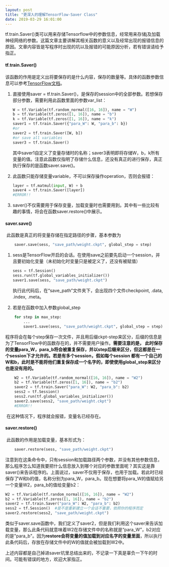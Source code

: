 ```yaml
---
layout: post
title: "更深入的理解TensorFlow-Saver Class"
date: 2019-03-29 16:01:00
---
```




​	tf.train.Saver()类可以用来存储Tensorflow中的参数信息，经常用来存储j及加载神经网络的参数。这篇文章主要讲解其相关函数的意义以及经常出现的报错信息的原因。文章内容皆是写程序时出现的坑以及报错的可能原因分析，若有错误请给予指正。

#### tf.train.Saver()

​	该函数的作用是定义出将要保存的是什么内容，保存的数量等。具体的函数参数信息可以参考[TensorFlow文档](https://www.tensorflow.org/api_docs/python/tf/train/Saver)。

1. 直接使用saver = tf.train.Saver()，是保存的session中的全部参数。若想保存部分参数，需要利用此函数里面的参数var_list：

   ```python
   W = tf.Variable(tf.random_normal([16, 16]), name = "W")
   b = tf.Variable(tf.zeros([1, 16]), name = "b")
   k = tf.Variable(tf.zeros([1, 16]), name = "k")
   saver1 = tf.train.Saver({"para_W": W, "para_b": b})
   #or
   saver2 = tf.train.Saver([W, b])
   #or save all variables
   saver3 = tf.train.Saver()
   ```

   其中saver1自定义了变量存储时的名称；saver3表明即将存储W，b，k所有变量的值。注意此函数仅指明了存储什么信息，还没有真正的进行保存，真正执行保存的是函数saver.save()。

2. 此函数只能存储变量variable，不可以保存操作operation，否则会报错：

   ```python
   layer = tf.matmul(input, W) + b
   saver4 = tf.train.Saver([layer])
   #ERROR!!
   ```

3. saver()不仅需要用于保存变量，加载变量时也需要用到。其中有一些比较有趣的事情，将会在函数saver.restore()中展示。

#### saver.save()

​	此函数是真正的将变量存储在指定路径的步骤，基本参数为

```python
	saver.save(sess, "save_path/weight.ckpt", global_step = step)
```

1. sess是TensorFlow开启的会话。在使用save之前要先启动一个session，并且要初始化变量（未初始化时变量只是被定义了，还没有被赋值）

   ```python
   sess = tf.Session()
   sess.run(tf.global_variables_initializer())
   saver1.save(sess, "save_path/weight.ckpt")
   ```

   执行此代码后，在“save_path”文件夹下，会出现四个文件checkpoint, .data, .index, .meta。

2. 若是在函数中加入参数global_step

```python
    for step in max_step:
        ...
        saver1.save(sess, "save_path/weight.ckpt", global_step = step)
```

​	程序将会在每个step保存一次文件，并且用后缀ckpt-step来区分，后缀的信息是为了TensorFlow中的函数存在的，并不需要用户操作。**需要注意的是，	此时保存的变量para_W，para_b将会被重复保存，并以step后缀来区分，但这都是在一个session下才允许的。若是有多个session，假如每个session	都有一个自己的W和b，此时是不能将他们重复保存成一个名字的，即使使用global_step来区分也是没有用的。**

```python
    W2 = tf.Variable(tf.random_normal([16, 16]), name = "W2")
    b2 = tf.Variable(tf.zeros([1, 16]), name = "b2")
    saver2 = tf.train.Saver("para_W": W2, "para_b": b2)
    sess2 = tf.Session()
    sess2.run(tf.global_variables_initializer())
    saver2.save(sess2, "save_path/weight.ckpt")
    #ERROR!!
```

​	在这种情况下，程序就会报错，变量名已经存在。

#### saver.restore()

​	此函数的作用是加载变量，基本形式为：

```python
	saver.restore(sess, "save_path/weight.ckpt")
```

注意到在这条命令中，只有session和加载路径两个参数，并没有其他参数信息，那么程序怎么知道我要把什么信息放入到哪个对应的参数里面呢？其实这是靠saver()来告诉程序的。上面说过，saver不仅用于保存，也用于加载。若此时已经保存了W和b的值，名称分别为para_W，para_b。现在想要将para_W的值赋给另一个变量W2，para_b的值给变量b2：

```python
W2 = tf.Variable(tf.random_normal([16, 16]), name = "W2")
b2 = tf.Variable(tf.zeros([1, 16]), name = "b2")
saver2 = tf.train.Saver("para_W": W2, "para_b": b2)
sess2 = tf.Session()  #是不是重新建立一个会话不重要，依照你的程序而定
saver2.restore(sess2, "save_path/weight.ckpt")
```

类似于saver.save函数中，我们定义了saver2，但是我们利用这个saver来告诉加载变量，那么此条代码就意味着W2在存储文件中的名称就是“para_W”，b2对应的是"para_b"。因为**restore会将变量的值加载到对应名字的变量里面**，所以执行此条代码后，存放在存储文件中的W的值就会被加载到W2中。

上述内容都是自己掉进saver坑里总结出来的，不记录一下真是辜负一下午的时间。可能有错误的地方，欢迎大家指正。